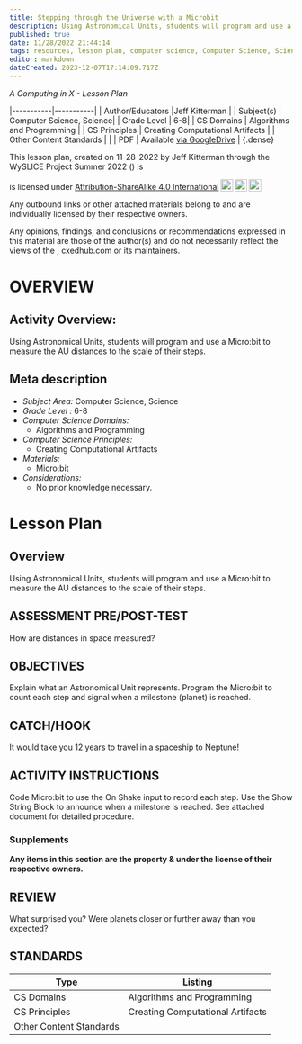 ```yaml
---
title: Stepping through the Universe with a Microbit
description: Using Astronomical Units, students will program and use a Micro:bit to measure the AU distances to the scale of their steps.
published: true
date: 11/28/2022 21:44:14
tags: resources, lesson plan, computer science, Computer Science, Science 
editor: markdown
dateCreated: 2023-12-07T17:14:09.717Z
---
```

*A Computing in X - Lesson Plan*

|-----------|-----------|
| Author/Educators |Jeff Kitterman |
| Subject(s) | Computer Science, Science|
| Grade Level | 6-8|
| CS Domains | Algorithms and Programming |
| CS Principles | Creating Computational Artifacts |
| Other Content Standards |  | 
| PDF | Available [via GoogleDrive]() |
{.dense}






This lesson plan, created on 11-28-2022 by Jeff Kitterman through the  WySLICE Project Summer 2022 () is  <p xmlns:cc="http://creativecommons.org/ns#" >  is licensed under <a href="http://creativecommons.org/licenses/by-sa/4.0/?ref=chooser-v1" target="_blank" rel="license noopener noreferrer" style="display:inline-block;">Attribution-ShareAlike 4.0 International<img style="height:22px!important;margin-left:3px;vertical-align:text-bottom;" src="https://mirrors.creativecommons.org/presskit/icons/cc.svg?ref=chooser-v1"><img style="height:22px!important;margin-left:3px;vertical-align:text-bottom;" src="https://mirrors.creativecommons.org/presskit/icons/by.svg?ref=chooser-v1"><img style="height:22px!important;margin-left:3px;vertical-align:text-bottom;" src="https://mirrors.creativecommons.org/presskit/icons/sa.svg?ref=chooser-v1"></a></p>


Any outbound links or other attached materials belong to and are individually licensed by their respective owners. 


Any opinions, findings, and conclusions or recommendations expressed in this material are those of the author(s) and do not necessarily reflect the views of the , cxedhub.com or its maintainers.


# OVERVIEW
## Activity Overview:  
Using Astronomical Units, students will program and use a Micro:bit to measure the AU distances to the scale of their steps.
## Meta description
+ *Subject Area:* Computer Science, Science 
+ *Grade Level :* 6-8 
+ *Computer Science Domains:*
   + Algorithms and Programming
+ *Computer Science Principles:*
   + Creating Computational Artifacts
+ *Materials:* 
   + Micro:bit
+ *Considerations:*
   + No prior knowledge necessary.


# Lesson Plan
## Overview
Using Astronomical Units, students will program and use a Micro:bit to measure the AU distances to the scale of their steps.
## ASSESSMENT PRE/POST-TEST
How are distances in space measured?
## OBJECTIVES
Explain what an Astronomical Unit represents.
Program the Micro:bit to count each step and signal when a milestone (planet) is reached.


## CATCH/HOOK
It would take you 12 years to travel in a spaceship to Neptune!


## ACTIVITY INSTRUCTIONS
Code Micro:bit to use the On Shake input to record each step.
Use the Show String Block to announce when a milestone is reached.
See attached document for detailed procedure.


### Supplements
**Any items in this section are the property & under the license of their respective owners.**






## REVIEW
What surprised you? Were planets closer or further away than you expected?
## STANDARDS        
| Type | Listing | 
|-----------|-----------|
| CS Domains  | Algorithms and Programming|
| CS Principles   | Creating Computational Artifacts|
| Other Content Standards |   |